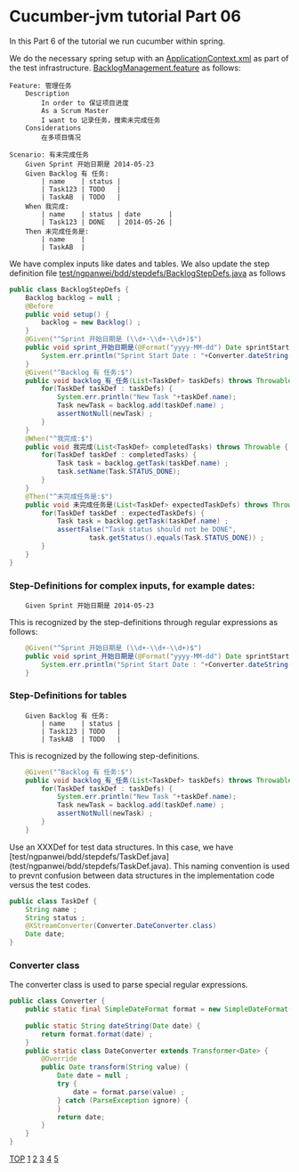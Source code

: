 Cucumber-jvm tutorial Part 06
=============================

In this Part 6 of the tutorial we run cucumber within spring.

We do the necessary spring setup with an [ApplicationContext.xml]() as part of the test infrastructure.
[BacklogManagement.feature](test/ngpanwei/bdd/tests/ApplicationContext.xml) as follows:
````
Feature: 管理任务
	Description
		In order to 保证项目进度
		As a Scrum Master
		I want to 记录任务，搜索未完成任务
	Considerations
		在多项目情况

Scenario: 有未完成任务
    Given Sprint 开始日期是 2014-05-23
	Given Backlog 有 任务:
	    | name    | status |
		| Task123 | TODO   |
		| TaskAB  | TODO   |
	When 我完成:
	    | name    | status | date       |
		| Task123 | DONE   | 2014-05-26 |
	Then 未完成任务是:
	    | name    | 
	    | TaskAB  |
````
We have complex inputs like dates and tables. 
We also update the step definition file 
[test/ngpanwei/bdd/stepdefs/BacklogStepDefs.java](test/ngpanwei/bdd/stepdefs/BacklogStepDefs.java)
as follows
````java
public class BacklogStepDefs {
	Backlog backlog = null ;
	@Before
	public void setup() {
		backlog = new Backlog() ;
	}
	@Given("^Sprint 开始日期是 (\\d+-\\d+-\\d+)$")
	public void sprint_开始日期是(@Format("yyyy-MM-dd") Date sprintStartDate) throws Throwable {
		System.err.println("Sprint Start Date : "+Converter.dateString(sprintStartDate)) ;
	}	
	@Given("^Backlog 有 任务:$")
	public void backlog_有_任务(List<TaskDef> taskDefs) throws Throwable {
		for(TaskDef taskDef : taskDefs) {
			System.err.println("New Task "+taskDef.name);
			Task newTask = backlog.add(taskDef.name) ;
			assertNotNull(newTask) ;
		}
	}
	@When("^我完成:$")
	public void 我完成(List<TaskDef> completedTasks) throws Throwable {
		for(TaskDef taskDef : completedTasks) {
			Task task = backlog.getTask(taskDef.name) ;
			task.setName(Task.STATUS_DONE);
		}
	}
	@Then("^未完成任务是:$")
	public void 未完成任务是(List<TaskDef> expectedTaskDefs) throws Throwable {
		for(TaskDef taskDef : expectedTaskDefs) {
			Task task = backlog.getTask(taskDef.name) ;
			assertFalse("Task status should not be DONE",
					task.getStatus().equals(Task.STATUS_DONE)) ;
		}
	}	
}
````
### Step-Definitions for complex inputs, for example dates:
````
    Given Sprint 开始日期是 2014-05-23
````
This is recognized by the step-definitions through regular expressions as follows:
````java
	@Given("^Sprint 开始日期是 (\\d+-\\d+-\\d+)$")
	public void sprint_开始日期是(@Format("yyyy-MM-dd") Date sprintStartDate) throws Throwable {
		System.err.println("Sprint Start Date : "+Converter.dateString(sprintStartDate)) ;
	}	
````
### Step-Definitions for tables
````
	Given Backlog 有 任务:
	    | name    | status |
		| Task123 | TODO   |
		| TaskAB  | TODO   |
````
This is recognized by the following step-definitions.
````java
	@Given("^Backlog 有 任务:$")
	public void backlog_有_任务(List<TaskDef> taskDefs) throws Throwable {
		for(TaskDef taskDef : taskDefs) {
			System.err.println("New Task "+taskDef.name);
			Task newTask = backlog.add(taskDef.name) ;
			assertNotNull(newTask) ;
		}
	}
````
Use an XXXDef for test data structures. In this case, we have [test/ngpanwei/bdd/stepdefs/TaskDef.java]
(test/ngpanwei/bdd/stepdefs/TaskDef.java). This naming convention is used to prevnt confusion between data 
structures in the implementation code versus the test codes.
````java
public class TaskDef {
	String name ;
	String status ;
	@XStreamConverter(Converter.DateConverter.class)
	Date date;	
}
````
### Converter class
The converter class is used to parse special regular expressions.
````java
public class Converter {
	public static final SimpleDateFormat format = new SimpleDateFormat("yyyy-MM-dd") ;
	
	public static String dateString(Date date) {
		return format.format(date) ;
	}
	public static class DateConverter extends Transformer<Date> {
		@Override
		public Date transform(String value) {
			Date date = null ;
			try {
				date = format.parse(value) ;
			} catch (ParseException ignore) {
			}		
			return date;
		}
	}
}
````



[TOP](https://github.com/ngpanwei/cucumber-jvm-tutorial/blob/master/README.md)
[1](https://github.com/ngpanwei/cucumber-jvm-tutorial/blob/master/bdd-part-01-skeleton/README.md)
[2](https://github.com/ngpanwei/cucumber-jvm-tutorial/blob/master/bdd-part-02-features/README.md)
[3](https://github.com/ngpanwei/cucumber-jvm-tutorial/blob/master/bdd-part-03-test-skeleton/README.md)
[4](https://github.com/ngpanwei/cucumber-jvm-tutorial/blob/master/bdd-part-04-test-code/README.md)
[5](https://github.com/ngpanwei/cucumber-jvm-tutorial/blob/master/bdd-part-05-elaborate/README.md)
